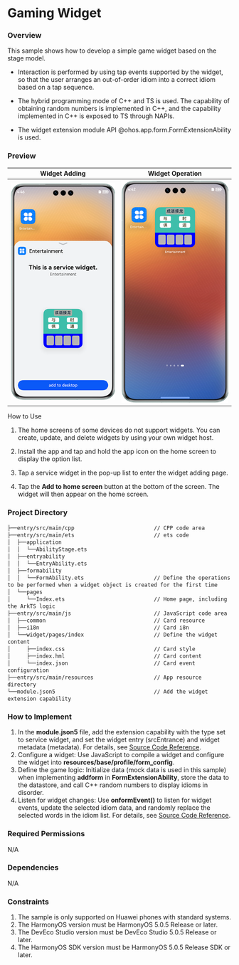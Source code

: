 # Gaming Widget

### Overview

This sample shows how to develop a simple game widget based on the stage model.

- Interaction is performed by using tap events supported by the widget, so that the user arranges an out-of-order idiom into a correct idiom based on a tap sequence.

- The hybrid programming mode of C++ and TS is used. The capability of obtaining random numbers is implemented in C++, and the capability implemented in C++ is exposed to TS through NAPIs.

- The widget extension module API @ohos.app.form.FormExtensionAbility is used.


### Preview

| Widget Adding                                              | Widget Operation                                               |
|----------------------------------------------------|-----------------------------------------------------|
| ![FormGameAdd](screenshots/device/FormGameAdd.en.png) | ![FormGameAdd](screenshots/device/FormGamePlay.en.png) |

How to Use

1. The home screens of some devices do not support widgets. You can create, update, and delete widgets by using your own widget host.

2. Install the app and tap and hold the app icon on the home screen to display the option list.

3. Tap a service widget in the pop-up list to enter the widget adding page.

4. Tap the **Add to home screen** button at the bottom of the screen. The widget will then appear on the home screen.

### Project Directory
```
├──entry/src/main/cpp                         // CPP code area
├──entry/src/main/ets                         // ets code
│  ├──application
│  │  └──AbilityStage.ets    
│  ├──entryability
│  │  └──EntryAbility.ets
│  ├──formability
│  │  └──FormAbility.ets                      // Define the operations to be performed when a widget object is created for the first time
│  └──pages
│     └──Index.ets                            // Home page, including the ArkTS logic
├──entry/src/main/js                          // JavaScript code area
│  ├──common                                  // Card resource 
│  ├──i18n                                    // Card i8n
│  └──widget/pages/index                      // Define the widget content                   
│     ├──index.css                            // Card style
│     ├──index.hml                            // Card content    
│     └──index.json                           // Card event configuration                         
├──entry/src/main/resources                   // App resource directory
└──module.json5                               // Add the widget extension capability
```

### How to Implement

1. In the **module.json5** file, add the extension capability with the type set to service widget, and set the widget entry (srcEntrance) and widget metadata (metadata). For details, see [Source Code Reference](entry/src/main/module.json5).
2. Configure a widget: Use JavaScript to compile a widget and configure the widget into **resources/base/profile/form_config**. 
3. Define the game logic: Initialize data (mock data is used in this sample) when implementing **addform** in **FormExtensionAbility**, store the data to the datastore, and call C++ random numbers to display idioms in disorder.
4. Listen for widget changes: Use **onformEvent()** to listen for widget events, update the selected idiom data, and randomly replace the selected words in the idiom list. For details, see [Source Code Reference](entry/src/main/ets/formability/FormAbility.ets).

### Required Permissions

N/A

### Dependencies

N/A

### Constraints

1. The sample is only supported on Huawei phones with standard systems.
2. The HarmonyOS version must be HarmonyOS 5.0.5 Release or later.
3. The DevEco Studio version must be DevEco Studio 5.0.5 Release or later.
4. The HarmonyOS SDK version must be HarmonyOS 5.0.5 Release SDK or later.
